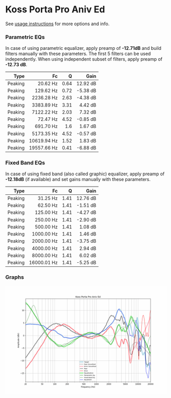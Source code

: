 # Koss Porta Pro Aniv Ed
See [usage instructions](https://github.com/jaakkopasanen/AutoEq#usage) for more options and info.

### Parametric EQs
In case of using parametric equalizer, apply preamp of **-12.71dB** and build filters manually
with these parameters. The first 5 filters can be used independently.
When using independent subset of filters, apply preamp of **-12.73 dB**.

| Type    | Fc          |    Q | Gain     |
|--------:|------------:|-----:|---------:|
| Peaking | 20.62 Hz    | 0.64 | 12.92 dB |
| Peaking | 129.62 Hz   | 0.72 | -5.38 dB |
| Peaking | 2236.28 Hz  | 2.63 | -4.38 dB |
| Peaking | 3383.89 Hz  | 3.31 | 4.42 dB  |
| Peaking | 7122.22 Hz  | 2.03 | 7.32 dB  |
| Peaking | 72.47 Hz    | 4.52 | -0.85 dB |
| Peaking | 691.70 Hz   | 1.6  | 1.67 dB  |
| Peaking | 5173.35 Hz  | 4.52 | -0.57 dB |
| Peaking | 10619.94 Hz | 1.52 | 1.83 dB  |
| Peaking | 19557.66 Hz | 0.41 | -6.88 dB |

### Fixed Band EQs
In case of using fixed band (also called graphic) equalizer, apply preamp of **-12.18dB**
(if available) and set gains manually with these parameters.

| Type    | Fc          |    Q | Gain     |
|--------:|------------:|-----:|---------:|
| Peaking | 31.25 Hz    | 1.41 | 12.76 dB |
| Peaking | 62.50 Hz    | 1.41 | -1.51 dB |
| Peaking | 125.00 Hz   | 1.41 | -4.27 dB |
| Peaking | 250.00 Hz   | 1.41 | -2.90 dB |
| Peaking | 500.00 Hz   | 1.41 | 1.08 dB  |
| Peaking | 1000.00 Hz  | 1.41 | 1.46 dB  |
| Peaking | 2000.00 Hz  | 1.41 | -3.75 dB |
| Peaking | 4000.00 Hz  | 1.41 | 2.94 dB  |
| Peaking | 8000.00 Hz  | 1.41 | 6.02 dB  |
| Peaking | 16000.01 Hz | 1.41 | -5.25 dB |

### Graphs
![](./Koss%20Porta%20Pro%20Aniv%20Ed.png)